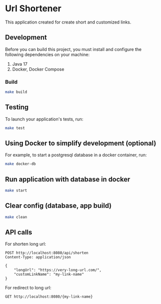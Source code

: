 # Url Shortener

This application created for create short and customized links.

## Development

Before you can build this project, you must install and configure the following dependencies on your machine:

1. Java 17
2. Docker, Docker Compose

### Build

```bash
make build
```

## Testing

To launch your application's tests, run:

```bash
make test
```

## Using Docker to simplify development (optional)

For example, to start a postgresql database in a docker container, run:

```bash
make docker-db
```

## Run application with database in docker

```bash
make start
```

## Clear config (database, app build)

```bash
make clean
```

## API calls

For shorten long url:

```plaintext
POST http://localhost:8080/api/shorten
Content-Type: application/json

{
    "longUrl": "https://very-long-url.com/",
    "customLinkName": "my-link-name"
}
```

For redirect to long url:

```http request
GET http://localhost:8080/{my-link-name}
```